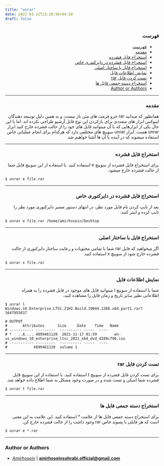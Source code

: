 ```yaml
---
title: "unrar"
date: 2022-03-22T23:28:56+04:30
draft: false
---
```





<div dir='rtl'>

### فهرست

- [فهرست](#فهرست)
- [مقدمه](#مقدمه)
- [استخراج فایل فشرده](#استخراج-فایل-فشرده)
- [استخراج فایل فشرده در دایرکتوری خاص](#استخراج-فایل-فشرده-در-دایرکتوری-خاص)
- [استخراج فایل با ساختار اصلی](#استخراج-فایل-با-ساختار-اصلی)
- [نمایش اطلاعات فایل](#نمایش-اطلاعات-فایل)
- [تست کردن فایل rar](#تست-کردن-فایل-rar)
- [استخراج دسته جمعی فایل ها](#استخراج-دسته-جمعی-فایل-ها)
- [Author or Authors](#author-or-authors)
</div>



---
<div dir='rtl'>

### مقدمه
همانطور که میدانید rar جزو فرمت های متن باز نیست، و به همین دلیل توسعه دهندگان لینوکس ابزار های متعددی برای بازکردن این نوع فایل آرشیو طراحی نکرده اند. اما با این حال یکی از ابزارهایی که با آن میتوانید فایل های خود را از حالت فشرده خارج کنید ابزار unrar هست.
ابزار unrar سوییچ های مختلفی دارد که هرکدام برای انجام عملیاتی خاص استفاده میشوند که در آینده با آن ها آشنا خواهیم شد.
</div>



---
<div dir='rtl'>

### استخراج فایل فشرده
برای استخراج فایل فشرده از سوییچ e استفاده کنید. با استفاده از این سوییچ فایل شما از حالت فشرده خارج میشود.

</div>

    $ unrar e file.rar


---
<div dir='rtl'>

### استخراج فایل فشرده در دایرکتوری خاص
بعد از تایپ کردن نام فایل مورد نظر، در انتهای دستور مسیر دایرکتوری مورد نظر را تایپ کرده و اینتر کنید.
</div>

    $ unrar e file.rar /home/amirhosein/Desktop

---
<div dir='rtl'>

### استخراج فایل با ساختار اصلی
اگر میخواهید که فایل rar شما با تمامی محتویات و رعایت ساختار دایرکتوری از حالت فشرده خارج شود از سوییچ x استفاده کنید.

</div>

    $ unrar x file.rar


---
<div dir='rtl'>

### نمایش اطلاعات فایل
شما با استفاده از سوییچ l میتوانید فایل های موجود در فایل فشرده را به همراه اطلاعاتی نظیر سایز تاریخ و زمان فایل را مشاهده کنید.

</div>

    $ unrar l Windows.10.Enterprise.LTSC.21H2.Build.19044.1288.x64.part1.rar?1647955837

    # OUTPUT
    #       Attributes      Size     Date    Time   Name
    # ----------- ---------  ---------- -----  ----
    # *   ..A.... 4899461120  2021-11-17 01:59        en-us_windows_10_enterprise_ltsc_2021_x64_dvd_d289cf96.iso
    # ----------- ---------  ---------- -----  ----
    #            4899461120  volume 1   


---
<div dir='rtl'>

### تست کردن فایل rar
برای تست کردن فایل فشرده از سوییچ t استفاده کنید. با  استفاده از این سوییچ فایل فشرده شما اسکن و تست شده و در صورت وجود مشکل به شما اطلاع داده خواهد شد.

</div>

    $ unrar t file.rar


---
<div dir='rtl'>

### استخراج دسته جمعی فایل ها
برای استخراج دسته جمعی فایل ها از علامت * استفاده کنید. این علامت به این معنی است که هر فایلی با پسوند خاص rar وجود داشت را از حالت فشرده خارج کن.

</div>

    $ unrar e *.rar


---

### Author or Authors

- *[Amirhosein](https://github.com/amirhoseinsb)* | **<amirhoseinsohrabi.official@gmail.com>**
